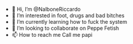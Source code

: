 - 👋 Hi, I’m @NalboneRiccardo
- 👀 I’m interested in foot, drugs and bad bitches
- 🌱 I’m currently learning how to fuck the system
- 💞️ I’m looking to collaborate on Peppe Fetish
- 📫 How to reach me Call me papi

<!---
NalboneRiccardo/NalboneRiccardo is a ✨ special ✨ repository because its `README.md` (this file) appears on your GitHub profile.
You can click the Preview link to take a look at your changes.
--->
